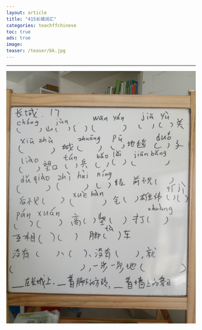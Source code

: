 ```yaml
---
layout: article
title: "415长城词汇"
categories: teachffchinese
toc: true
ads: true
image:
teaser: /teaser/bk.jpg
---
```


---



![df](https://github.com/storage201602/storage201602/blob/master/myhome2016/_posts/teachffchinese/2016-11-24-20161124104632teachffchinese.md/IMG_20161124_103716.jpg?raw=true)


